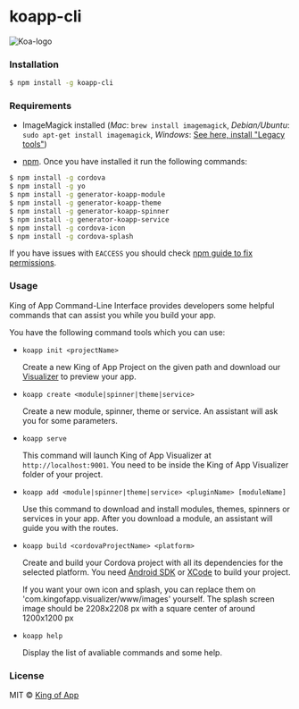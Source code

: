 # koapp-cli

![Koa-logo](http://kingofapp.es/wp-content/uploads/2015/02/logoking-r1.png)

### Installation

```bash
$ npm install -g koapp-cli
```
### Requirements
- ImageMagick installed (*Mac*: `brew install imagemagick`, *Debian/Ubuntu*: `sudo apt-get install imagemagick`, *Windows*: [See here, install "Legacy tools"](http://www.imagemagick.org/script/binary-releases.php#windows))

- [npm](https://www.npmjs.com/). Once you have installed it run the following commands:
```bash
$ npm install -g cordova
$ npm install -g yo
$ npm install -g generator-koapp-module
$ npm install -g generator-koapp-theme
$ npm install -g generator-koapp-spinner
$ npm install -g generator-koapp-service
$ npm install -g cordova-icon
$ npm install -g cordova-splash
```

If you have issues with ``EACCESS`` you should check [npm guide to fix permissions](https://docs.npmjs.com/getting-started/fixing-npm-permissions).


### Usage

King of App Command-Line Interface provides developers some helpful commands that can assist you while you build your app.

You have the following command tools which you can use:

* ``koapp init <projectName>``

  Create a new King of App Project on the given path and download our [Visualizer]('http://docs.kingofapp.com/visualizer') to preview your app.

* ``koapp create <module|spinner|theme|service>``

  Create a new module, spinner, theme or service. An assistant will ask you for some parameters.

* ``koapp serve``

  This command will launch King of App Visualizer at ```http://localhost:9001```. You need to be inside the King of App Visualizer folder of your project.

* ``koapp add <module|spinner|theme|service> <pluginName> [moduleName]``

  Use this command to download and install modules, themes, spinners or services in your app. After you download a module, an assistant will guide you with the routes.

* ``koapp build <cordovaProjectName> <platform>``

  Create and build your Cordova project with all its dependencies for the selected platform. You need [Android SDK](https://developer.android.com/studio/index.html?hl=es-419) or [XCode](https://developer.apple.com/xcode/) to build your project.

  If you want your own icon and splash, you can replace them on 'com.kingofapp.visualizer/www/images' yourself. The splash screen image should be 2208x2208 px with a square center of around 1200x1200 px

* ``koapp help``

  Display the list of avaliable commands and some help.

### License
MIT © [King of App](https://github.com/KingofApp)
